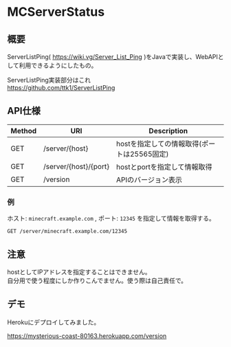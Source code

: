 # MCServerStatus

## 概要
ServerListPing( https://wiki.vg/Server_List_Ping )をJavaで実装し、WebAPIとして利用できるようにしたもの。

ServerListPing実装部分はこれ  
https://github.com/ttk1/ServerListPing  

## API仕様

| Method | URI | Description |
| ---- | ---- | ---- |
| GET | /server/{host} | hostを指定しての情報取得(ポートは25565固定) |
| GET | /server/{host}/{port} | hostとportを指定して情報取得 |
| GET | /version | APIのバージョン表示 |

### 例
ホスト: `minecraft.example.com` , ポート: `12345` を指定して情報を取得する。

```
GET /server/minecraft.example.com/12345
```

## 注意
hostとしてIPアドレスを指定することはできません。  
自分用で使う程度にしか作りこんでません。使う際は自己責任で。

## デモ
Herokuにデプロイしてみました。

https://mysterious-coast-80163.herokuapp.com/version